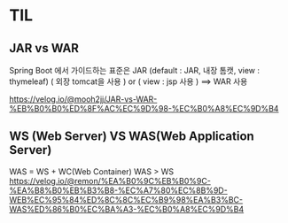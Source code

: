 # TIL

## JAR vs WAR 
Spring Boot 에서 가이드하는 표준은 JAR (default : JAR, 내장 톰캣, view : thymeleaf)
( 외장 tomcat을 사용 ) or ( view : jsp 사용 ) ==> WAR 사용

https://velog.io/@mooh2jj/JAR-vs-WAR-%EB%B0%B0%ED%8F%AC%EC%9D%98-%EC%B0%A8%EC%9D%B4

## WS (Web Server) VS WAS(Web Application Server)
WAS = WS + WC(Web Container)
WAS > WS
https://velog.io/@remon/%EA%B0%9C%EB%B0%9C-%EA%B8%B0%EB%B3%B8-%EC%A7%80%EC%8B%9D-WEB%EC%95%84%ED%8C%8C%EC%B9%98%EA%B3%BC-WAS%ED%86%B0%EC%BA%A3-%EC%B0%A8%EC%9D%B4
